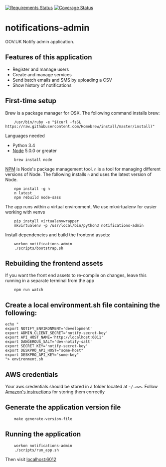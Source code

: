 [![Requirements Status](https://requires.io/github/alphagov/notifications-admin/requirements.svg?branch=master)](https://requires.io/github/alphagov/notifications-admin/requirements/?branch=master)
[![Coverage Status](https://coveralls.io/repos/alphagov/notifications-admin/badge.svg?branch=master&service=github)](https://coveralls.io/github/alphagov/notifications-admin?branch=master)


# notifications-admin

GOV.UK Notify admin application.

## Features of this application

 - Register and manage users
 - Create and manage services
 - Send batch emails and SMS by uploading a CSV
 - Show history of notifications

## First-time setup

Brew is a package manager for OSX. The following command installs brew:
```shell
    /usr/bin/ruby -e "$(curl -fsSL https://raw.githubusercontent.com/Homebrew/install/master/install)"
```

Languages needed
- Python 3.4
- [Node](http://nodejs.org/) 5.0.0 or greater
```shell
    brew install node
```

[NPM](npmjs.org) is Node's package management tool. `n` is a tool for managing
different versions of Node. The following installs `n` and uses the latest
version of Node.
```shell
    npm install -g n
    n latest
    npm rebuild node-sass
```

The app runs within a virtual environment. We use mkvirtualenv for easier working with venvs
```shell
    pip install virtualenvwrapper
    mkvirtualenv -p /usr/local/bin/python3 notifications-admin
```

Install dependencies and build the frontend assets:
```shell
    workon notifications-admin
    ./scripts/bootstrap.sh
```

## Rebuilding the frontend assets

If you want the front end assets to re-compile on changes, leave this running
in a separate terminal from the app
```shell
    npm run watch
```

## Create a local environment.sh file containing the following:

```
echo "
export NOTIFY_ENVIRONMENT='development'
export ADMIN_CLIENT_SECRET='notify-secret-key'
export API_HOST_NAME='http://localhost:6011'
export DANGEROUS_SALT='dev-notify-salt'
export SECRET_KEY='notify-secret-key'
export DESKPRO_API_HOST="some-host"
export DESKPRO_API_KEY="some-key"
"> environment.sh
```

## AWS credentials

Your aws credentials should be stored in a folder located at `~/.aws`. Follow [Amazon's instructions](http://docs.aws.amazon.com/cli/latest/userguide/cli-chap-getting-started.html#cli-config-files) for storing them correctly


## Generate the application version file

```shell
    make generate-version-file
```

## Running the application

```shell
    workon notifications-admin
    ./scripts/run_app.sh
```

Then visit [localhost:6012](http://localhost:6012)
